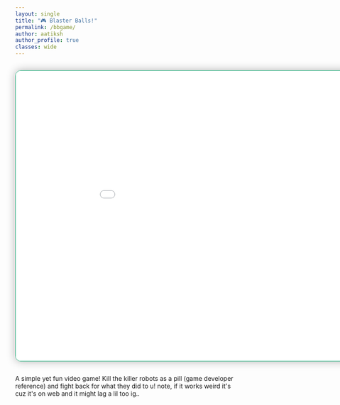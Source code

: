 ```yaml
---
layout: single
title: "🎮 Blaster Balls!"
permalink: /bbgame/
author: aatiksh
author_profile: true
classes: wide
---
```


<section style="text-align: center; padding: 1rem 0;">
  <iframe
    src="{{ '/assets/games/bbgame/index.html' | relative_url }}"
    width="980"
    height="653.33"
    frameborder="0"
    allowfullscreen
    scrolling="no"
    style="border: 1px solid #00a86b; border-radius: 12px; box-shadow: 0 0 20px rgba(0,0,0,0.3);">
  </iframe>
</section>

A simple yet fun video game! Kill the killer robots as a pill (game developer reference) and fight back for what they did to u! note, if it works weird it's cuz it's on web and it might lag a lil too ig..